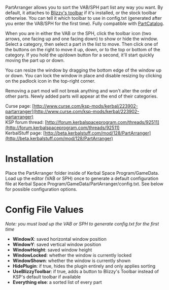 PartArranger allows you to sort the VAB/SPH part list any way you want. By default, it attaches to [Blizzy's toolbar](http://forum.kerbalspaceprogram.com/threads/60863) if it's installed, or the stock toolbar otherwise. You can tell it which toolbar to use in config.txt (generated after you enter the VAB/SPH for the first time). Fully compatible with [PartCatalog](http://forum.kerbalspaceprogram.com/threads/35018).

When you are in either the VAB or the SPH, click the toolbar icon (two arrows, one facing up and one facing down) to show or hide the window. Select a category, then select a part in the list to move. Then click one of the buttons on the right to move it up, down, or to the top or bottom of the category. If you hold the up/down button for a second, it'll start quickly moving the part up or down.

You can resize the window by dragging the bottom edge of the window up or down. You can lock the window in place and disable resizing by clicking on the padlock icon in the top-right corner.

Removing a part mod will not break anything and won't alter the order of other parts. Newly added parts will appear at the end of their categories.

Curse page: [http://www.curse.com/ksp-mods/kerbal/223902-partarranger](http://www.curse.com/ksp-mods/kerbal/223902-partarranger)  
KSP forum thread: [http://forum.kerbalspaceprogram.com/threads/92511](http://forum.kerbalspaceprogram.com/threads/92511)  
KerbalStuff page: [http://beta.kerbalstuff.com/mod/128/PartArranger](http://beta.kerbalstuff.com/mod/128/PartArranger)  

Installation
============
Place the PartArranger folder inside of Kerbal Space Program/GameData. Load up the editor (VAB or SPH) once to generate a default configuration file at Kerbal Space Program/GameData/PartArranger/config.txt. See below for possible configuration options.

Config File Values
==================

*Note: you must load up the VAB or SPH to generate config.txt for the first time*

* **WindowX**: saved horizontal window position
* **WindowY**: saved vertical window position
* **WindowHeight**: saved window height
* **WindowLocked**: whether the window is currently locked
* **WindowShown**: whether the window is currently shown
* **HidePlugin**: if true, hides the plugin entirely and only applies sorting
* **UseBlizzyToolbar**: if true, adds a button to Blizzy's Toolbar instead of KSP's default toolbar if available
* **Everything else**: a sorted list of every part
